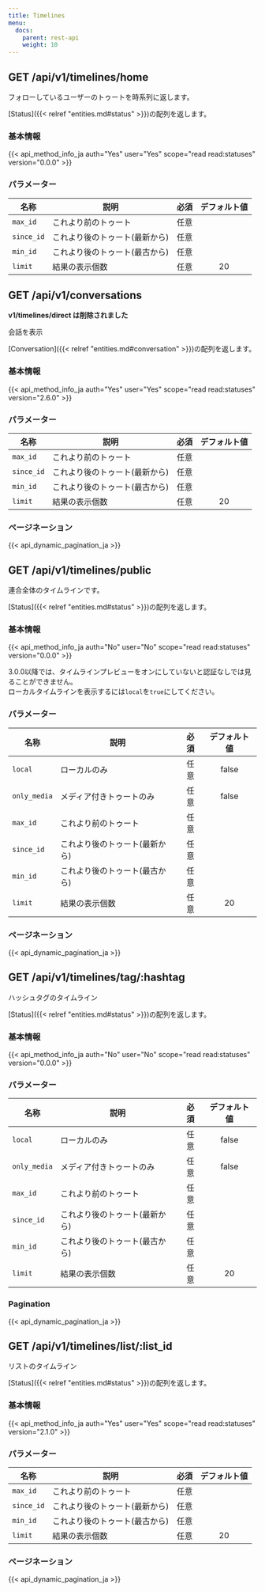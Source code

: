 ```yaml
---
title: Timelines
menu:
  docs:
    parent: rest-api
    weight: 10
---
```


## GET /api/v1/timelines/home

フォローしているユーザーのトゥートを時系列に返します。

[Status]({{< relref "entities.md#status" >}})の配列を返します。

### 基本情報

{{< api_method_info_ja auth="Yes" user="Yes" scope="read read:statuses" version="0.0.0" >}}

### パラメーター

|名称|説明|必須|デフォルト値|
|----|-----------|:------:|:-----:|
| `max_id` | これより前のトゥート | 任意 | | |
| `since_id` | これより後のトゥート(最新から) | 任意 | | |
| `min_id` | これより後のトゥート(最古から) | 任意 | | |
| `limit` | 結果の表示個数 | 任意 | 20 | | |


## GET /api/v1/conversations

**v1/timelines/direct は削除されました**

会話を表示

[Conversation]({{< relref "entities.md#conversation" >}})の配列を返します。

### 基本情報

{{< api_method_info_ja auth="Yes" user="Yes" scope="read read:statuses" version="2.6.0" >}}

### パラメーター

|名称|説明|必須|デフォルト値|
|----|-----------|:------:|:-----:|
| `max_id` | これより前のトゥート | 任意 | | |
| `since_id` | これより後のトゥート(最新から) | 任意 | | |
| `min_id` | これより後のトゥート(最古から) | 任意 | | |
| `limit` | 結果の表示個数 | 任意 | 20 | | |

### ページネーション

{{< api_dynamic_pagination_ja >}}

## GET /api/v1/timelines/public

連合全体のタイムラインです。

[Status]({{< relref "entities.md#status" >}})の配列を返します。

### 基本情報

{{< api_method_info_ja auth="No" user="No" scope="read read:statuses" version="0.0.0" >}}

3.0.0以降では、タイムラインプレビューをオンにしていないと認証なしでは見ることができません。  
ローカルタイムラインを表示するには`local`を`true`にしてください。

### パラメーター

|名称|説明|必須|デフォルト値|
|----|-----------|:------:|:-----:|
| `local` | ローカルのみ | 任意 |false|
| `only_media` | メディア付きトゥートのみ | 任意 |false|
| `max_id` | これより前のトゥート | 任意 | | |
| `since_id` | これより後のトゥート(最新から) | 任意 | | |
| `min_id` | これより後のトゥート(最古から) | 任意 | | |
| `limit` | 結果の表示個数 | 任意 | 20 | | |

### ページネーション

{{< api_dynamic_pagination_ja >}}

## GET /api/v1/timelines/tag/:hashtag

ハッシュタグのタイムライン

[Status]({{< relref "entities.md#status" >}})の配列を返します。

### 基本情報

{{< api_method_info_ja auth="No" user="No" scope="read read:statuses" version="0.0.0" >}}

### パラメーター

|名称|説明|必須|デフォルト値|
|----|-----------|:------:|:-----:|
| `local` | ローカルのみ | 任意 |false|
| `only_media` | メディア付きトゥートのみ | 任意 |false|
| `max_id` | これより前のトゥート | 任意 | | |
| `since_id` | これより後のトゥート(最新から) | 任意 | | |
| `min_id` | これより後のトゥート(最古から) | 任意 | | |
| `limit` | 結果の表示個数 | 任意 | 20 | | |

### Pagination

{{< api_dynamic_pagination_ja >}}

## GET /api/v1/timelines/list/:list_id

リストのタイムライン

 [Status]({{< relref "entities.md#status" >}})の配列を返します。

### 基本情報

{{< api_method_info_ja auth="Yes" user="Yes" scope="read read:statuses" version="2.1.0" >}}

### パラメーター

|名称|説明|必須|デフォルト値|
|----|-----------|:------:|:-----:|
| `max_id` | これより前のトゥート | 任意 | | |
| `since_id` | これより後のトゥート(最新から) | 任意 | | |
| `min_id` | これより後のトゥート(最古から) | 任意 | | |
| `limit` | 結果の表示個数 | 任意 | 20 | | |

### ページネーション

{{< api_dynamic_pagination_ja >}}
